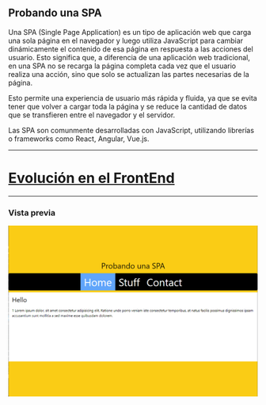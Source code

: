 ## Probando una SPA

Una SPA (Single Page Application) es un tipo de aplicación web que carga una sola página en el navegador y luego utiliza JavaScript para cambiar dinámicamente el contenido de esa página en respuesta a las acciones del usuario. Esto significa que, a diferencia de una aplicación web tradicional, en una SPA no se recarga la página completa cada vez que el usuario realiza una acción, sino que solo se actualizan las partes necesarias de la página.

Esto permite una experiencia de usuario más rápida y fluida, ya que se evita tener que volver a cargar toda la página y se reduce la cantidad de datos que se transfieren entre el navegador y el servidor.

Las SPA son comunmente desarrolladas con JavaScript, utilizando librerías o frameworks como React, Angular, Vue.js.

---

# [Evolución en el FrontEnd](https://www.epicweb.dev/the-webs-next-transition)

---

### Vista previa

![](./public/Screenshot_5.png)
